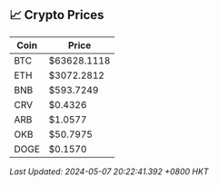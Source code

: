 ## 📈 Crypto Prices

| Coin | Price |
| ---- | ----- |
| BTC | $63628.1118 |
| ETH | $3072.2812 |
| BNB | $593.7249 |
| CRV | $0.4326 |
| ARB | $1.0577 |
| OKB | $50.7975 |
| DOGE | $0.1570 |

_Last Updated: 2024-05-07 20:22:41.392 +0800 HKT_